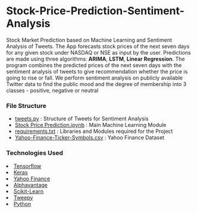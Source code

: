 # Stock-Price-Prediction-Sentiment-Analysis

Stock Market Prediction based on Machine Learning and Sentiment Analysis of Tweets. The App forecasts stock prices of the next seven days for any given stock under NASDAQ or NSE as input by the user. Predictions are made using three algorithms: **ARIMA**, **LSTM**, **Linear Regression**. The program combines the predicted prices of the next seven days with the sentiment analysis of tweets to give recommendation whether the price is going to rise or fall. We perform sentiment analysis on publicly available
Twitter data to find the public mood and the degree of membership into 3 classes - positive, negative or neutral

### File Structure
- [tweets.py]() : Structure of Tweets for Sentiment Analysis
- [Stock Price Prediction.ipynb](https://github.com/pratham3012/Stock-Price-Prediction-Sentiment-Analysis/blob/main/Stock%20Price%20Prediction.ipynb) : Main Machine Learning Module
- [requirements.txt](https://github.com/pratham3012/Stock-Price-Prediction-Sentiment-Analysis/blob/main/requirements.txt) : Libraries and Modules required for the Project
- [Yahoo-Finance-Ticker-Symbols.csv](https://github.com/pratham3012/Stock-Price-Prediction-Sentiment-Analysis/blob/main/Yahoo-Finance-Ticker-Symbols.csv) : Yahoo Finance Dataset 

### Technologies Used
<a href="https://www.tensorflow.org/"><li>Tensorflow</a></li>
<a href="https://keras.io/"><li>Keras</a></li>
<a href="https://pypi.org/project/yfinance/"><li>Yahoo Finance</a></li>
<a href="https://www.alphavantage.co/"><li>Alphavantage</a></li>
<a href="https://scikit-learn.org/"><li>Scikit-Learn</a></li>
<a href="https://www.tweepy.org/"><li>Tweepy</a></li>
<a href="https://www.python.org/"><li>Python</a></li>

